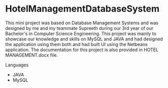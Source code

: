 # HotelManagementDatabaseSystem

This mini project was based on Database Management Systems and was designed by me and my teammate Supreeth during our 3rd year of our
Bachelor's in Computer Science Engineering.
This project was mainly to showcase our knowledge and skills on MySQL and JAVA and had designed the application using them both and had built UI using the Netbeans application.
The documentation for this project is also provided in HOTEL MANAGEMENT.docx  file.

  
Languages
  - JAVA 
  - MySQL
